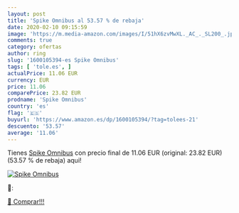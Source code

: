 ```yaml
---
layout: post
title: 'Spike Omnibus al 53.57 % de rebaja'
date: 2020-02-10 09:15:59
image: 'https://m.media-amazon.com/images/I/51hX6zvMwXL._AC_._SL200_.jpg'
comments: true
category: ofertas
author: ring
slug: '1600105394-es Spike Omnibus'
tags: [ 'tole.es', ]
actualPrice: 11.06 EUR
currency: EUR
price: 11.06
comparePrice: 23.82 EUR
prodname: 'Spike Omnibus'
country: 'es'
flag: '🇪🇸'
buyurl: 'https://www.amazon.es/dp/1600105394/?tag=tolees-21'
descuento: '53.57'
average: '11.06'
---
```


Tienes [Spike Omnibus](https://www.amazon.es/dp/1600105394/?tag=tolees-21) con precio final de  11.06 EUR (original: 23.82 EUR) (53.57 %  de rebaja) aqui!

[![Spike Omnibus](https://m.media-amazon.com/images/I/51hX6zvMwXL._AC_._SL200_.jpg)](https://www.amazon.es/dp/1600105394/?tag=tolees-21)

🔎:


[🛒 Comprar!!!](https://www.amazon.es/dp/1600105394/?tag=tolees-21)
